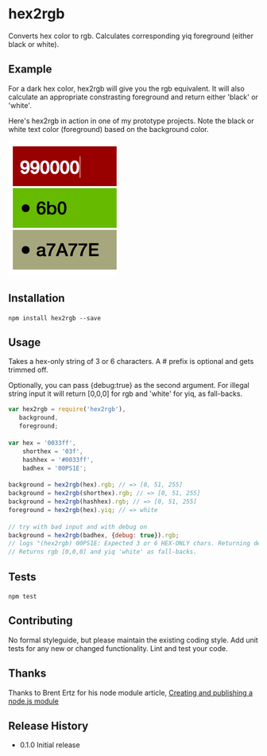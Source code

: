 hex2rgb
=======

Converts hex color to rgb. Calculates corresponding yiq foreground (either black or white).


## Example

For a dark hex color, hex2rgb will give you the rgb equivalent. It will also calculate an appropriate constrasting foreground and return either 'black' or 'white'.

Here's hex2rgb in action in one of my prototype projects. Note the black or white text color (foreground) based on the background color.

![example.png](example.png)

## Installation

`npm install hex2rgb --save`

## Usage

Takes a hex-only string of 3 or 6 characters. A # prefix is optional and gets trimmed off.

Optionally, you can pass {debug:true} as the second argument. For illegal string input it will return [0,0,0] for rgb and 'white' for yiq, as fall-backs.

```javascript
var hex2rgb = require('hex2rgb'),
   background,
   foreground;

var hex = '0033ff',
	shorthex = '03f',
	hashhex = '#0033ff',
    badhex = '00PS1E';

background = hex2rgb(hex).rgb; // => [0, 51, 255]
background = hex2rgb(shorthex).rgb; // => [0, 51, 255]
background = hex2rgb(hashhex).rgb; // => [0, 51, 255]
foreground = hex2rgb(hex).yiq; // => white

// try with bad input and with debug on
background = hex2rgb(badhex, {debug: true}).rgb;
// logs "(hex2rgb) 00PS1E: Expected 3 or 6 HEX-ONLY chars. Returning defaults."
// Returns rgb [0,0,0] and yiq 'white' as fall-backs.


```

## Tests

`npm test`

## Contributing

No formal styleguide, but please maintain the existing coding style. Add unit tests for any new or changed functionality. Lint and test your code.

## Thanks
Thanks to Brent Ertz for his node module article, [Creating and publishing a node.js module](https://quickleft.com/blog/creating-and-publishing-a-node-js-module/)


## Release History

- 0.1.0 Initial release